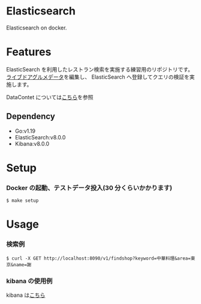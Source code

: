 # Elasticsearch

Elasticsearch on docker.

# Features

ElasticSearch を利用したレストラン検索を実施する練習用のリポジトリです。
[ライブドアグルメデータ](https://github.com/livedoor/datasets)を編集し、
ElasticSearch へ登録してクエリの検証を実施します。

DataContet については[こちら](https://github.com/KEMPER0530/elastic-demo)を参照

## Dependency

- Go:v1.19
- ElasticSearch:v8.0.0
- Kibana:v8.0.0

# Setup

### Docker の起動、テストデータ投入(30 分くらいかかります)

```
$ make setup
```

# Usage

### 検索例

```
$ curl -X GET http://localhost:8090/v1/findshop?keyword=中華料理&area=東京&name=謝
```

### kibana の使用例

kibana は[こちら](http://localhost:9200)
